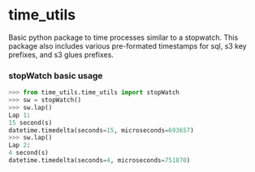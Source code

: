 # time_utils

Basic python package to time processes similar to a stopwatch.  This package also includes various pre-formated timestamps for sql, s3 key prefixes, and s3 glues prefixes.

### stopWatch basic usage
```python
>>> from time_utils.time_utils import stopWatch
>>> sw = stopWatch()
>>> sw.lap()
Lap 1:
15 second(s)
datetime.timedelta(seconds=15, microseconds=693657)
>>> sw.lap()
Lap 2:
4 second(s)
datetime.timedelta(seconds=4, microseconds=751870)
```
